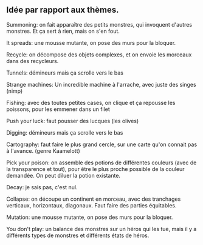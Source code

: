 ## Idée par rapport aux thèmes.

Summoning: on fait apparaître des petits monstres, qui invoquent d'autres monstres. Et ça sert à rien, mais on s'en fout.

It spreads: une mousse mutante, on pose des murs pour la bloquer.

Recycle: on décompose des objets complexes, et on envoie les morceaux dans des recycleurs.

Tunnels: démineurs mais ça scrolle vers le bas

Strange machines: Un incredible machine à l'arrache, avec juste des singes (nimp)

Fishing: avec des toutes petites cases, on clique et ça repousse les poissons, pour les emmener dans un filet

Push your luck: faut pousser des lucques (les olives)

Digging: démineurs mais ça scrolle vers le bas

Cartography: faut faire le plus grand cercle, sur une carte qu'on connait pas à l'avance. (genre Kaamelott)

Pick your poison: on assemble des potions de différentes couleurs (avec de la transparence et tout), pour être le plus proche possible de la couleur demandée. On peut diluer la potion existante.

Decay: je sais pas, c'est nul.

Collapse: on découpe un continent en morceau, avec des tranchages verticaux, horizontaux, diagonaux. Faut faire des parties équitables.

Mutation: une mousse mutante, on pose des murs pour la bloquer.

You don't play: un balance des monstres sur un héros qui les tue, mais il y a différents types de monstres et différents états de héros.





